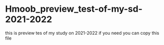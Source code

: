 # Hmoob_preview_test-of-my-sd-2021-2022
this is preview tes of my study on 2021-2022 
if you need you can copy this file
